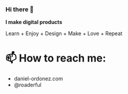 ### Hi there 👋

**I make digital products**

Learn + Enjoy + Design + Make + Love + Repeat

# 📫 How to reach me:

- daniel-ordonez.com
- @roaderful

<!--
**daniel-ordonez/daniel-ordonez** is a ✨ _special_ ✨ repository because its `README.md` (this file) appears on your GitHub profile.

Here are some ideas to get you started:

- 🔭 I’m currently working on ...
- 🌱 I’m currently learning ...
- 👯 I’m looking to collaborate on ...
- 🤔 I’m looking for help with ...
- 💬 Ask me about ...
- 📫 How to reach me: ...
- 😄 Pronouns: ...
- ⚡ Fun fact: ...
-->
